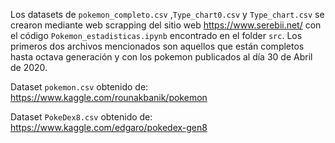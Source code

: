 Los datasets de `pokemon_completo.csv` ,`Type_chart0.csv` y `Type_chart.csv` se crearon mediante web scrapping del sitio web https://www.serebii.net/ con el código `Pokemon_estadisticas.ipynb` encontrado en el folder `src`. Los primeros dos archivos mencionados son aquellos que están completos hasta octava generación y con los pokemon publicados al día 30 de Abril de 2020.

Dataset `pokemon.csv` obtenido de: https://www.kaggle.com/rounakbanik/pokemon

Dataset `PokeDex8.csv` obtenido de: https://www.kaggle.com/edgaro/pokedex-gen8

